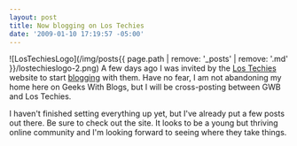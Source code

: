 ```yaml
---
layout: post
title: Now blogging on Los Techies
date: '2009-01-10 17:19:57 -05:00'
---
```


![LosTechiesLogo](/img/posts{{ page.path | remove: '_posts' | remove: '.md' }}/lostechieslogo-2.png) A few days ago I was invited by the [Los Techies](http://www.lostechies.com/) website to start [blogging](scottdorman.github.io) with them. Have no fear, I am not abandoning my home here on Geeks With Blogs, but I will be cross-posting between GWB and Los Techies.

I haven't finished setting everything up yet, but I've already put a few posts out there. Be sure to check out the site. It looks to be a young but thriving online community and I'm looking forward to seeing where they take things.
